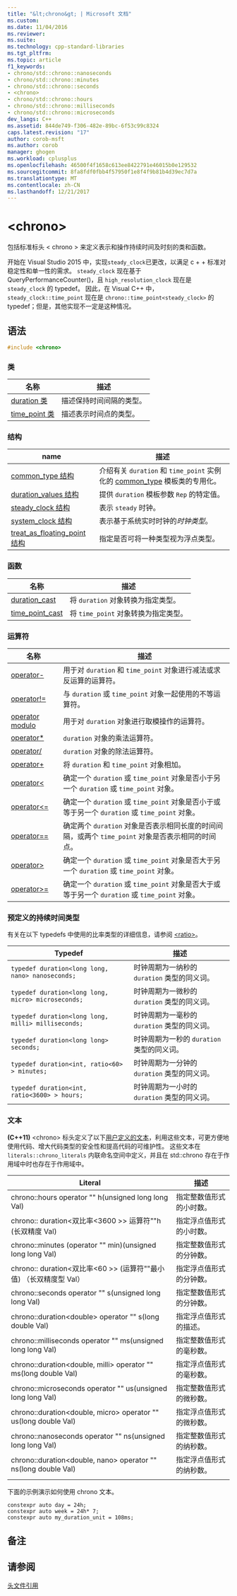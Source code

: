 ```yaml
---
title: "&lt;chrono&gt; | Microsoft 文档"
ms.custom: 
ms.date: 11/04/2016
ms.reviewer: 
ms.suite: 
ms.technology: cpp-standard-libraries
ms.tgt_pltfrm: 
ms.topic: article
f1_keywords:
- chrono/std::chrono::nanoseconds
- chrono/std::chrono::minutes
- chrono/std::chrono::seconds
- <chrono>
- chrono/std::chrono::hours
- chrono/std::chrono::milliseconds
- chrono/std::chrono::microseconds
dev_langs: C++
ms.assetid: 844de749-f306-482e-89bc-6f53c99c8324
caps.latest.revision: "17"
author: corob-msft
ms.author: corob
manager: ghogen
ms.workload: cplusplus
ms.openlocfilehash: 46500f4f1658c613ee8422791e46015b0e129532
ms.sourcegitcommit: 8fa8fdf0fbb4f57950f1e8f4f9b81b4d39ec7d7a
ms.translationtype: MT
ms.contentlocale: zh-CN
ms.lasthandoff: 12/21/2017
---
```

# <a name="ltchronogt"></a>&lt;chrono&gt;
包括标准标头 \< chrono > 来定义表示和操作持续时间及时刻的类和函数。  
  
 开始在 Visual Studio 2015 中，实现`steady_clock`已更改，以满足 c + + 标准对稳定性和单一性的需求。 `steady_clock` 现在基于 QueryPerformanceCounter()，且 `high_resolution_clock` 现在是 `steady_clock` 的 typedef。 因此，在 Visual C++ 中，`steady_clock::time_point` 现在是 `chrono::time_point<steady_clock>` 的 typedef；但是，其他实现不一定是这种情况。  
  
## <a name="syntax"></a>语法  
  
```cpp  
#include <chrono>  
```  

### <a name="classes"></a>类  
  
|名称|描述|  
|----------|-----------------|  
|[duration 类](../standard-library/duration-class.md)|描述保持时间间隔的类型。|  
|[time_point 类](../standard-library/time-point-class.md)|描述表示时间点的类型。|  
  
### <a name="structs"></a>结构  
  
|name|描述|  
|----------|-----------------|  
|[common_type 结构](../standard-library/common-type-structure.md)|介绍有关 `duration` 和 `time_point` 实例化的 [common_type](../standard-library/common-type-class.md) 模板类的专用化。|  
|[duration_values 结构](../standard-library/duration-values-structure.md)|提供 `duration` 模板参数 `Rep` 的特定值。|  
|[steady_clock 结构](../standard-library/steady-clock-struct.md)|表示 `steady` 时钟。|  
|[system_clock 结构](../standard-library/system-clock-structure.md)|表示基于系统实时时钟的*时钟类型*。|  
|[treat_as_floating_point 结构](../standard-library/treat-as-floating-point-structure.md)|指定是否可将一种类型视为浮点类型。|  
  
### <a name="functions"></a>函数  
  
|名称|描述|  
|----------|-----------------|  
|[duration_cast](../standard-library/chrono-functions.md#duration_cast)|将 `duration` 对象转换为指定类型。|  
|[time_point_cast](../standard-library/chrono-functions.md#time_point_cast)|将 `time_point` 对象转换为指定类型。|  
  
### <a name="operators"></a>运算符  
  
|名称|描述|  
|----------|-----------------|  
|[operator-](../standard-library/chrono-operators.md#operator-)|用于对 `duration` 和 `time_point` 对象进行减法或求反运算的运算符。|  
|[operator!=](../standard-library/chrono-operators.md#op_neq)|与 `duration` 或 `time_point` 对象一起使用的不等运算符。|  
|[operator modulo](../standard-library/chrono-operators.md#op_modulo)|用于对 `duration` 对象进行取模操作的运算符。|  
|[operator*](../standard-library/chrono-operators.md#op_star)|`duration` 对象的乘法运算符。|  
|[operator/](../standard-library/chrono-operators.md#op_div)|`duration` 对象的除法运算符。|  
|[operator+](../standard-library/chrono-operators.md#op_add)|将 `duration` 和 `time_point` 对象相加。|  
|[operator&lt;](../standard-library/chrono-operators.md#op_lt)|确定一个 `duration` 或 `time_point` 对象是否小于另一个 `duration` 或 `time_point` 对象。|  
|[operator&lt;=](../standard-library/chrono-operators.md#op_lt_eq)|确定一个 `duration` 或 `time_point` 对象是否小于或等于另一个 `duration` 或 `time_point` 对象。|  
|[operator==](../standard-library/chrono-operators.md#op_eq_eq)|确定两个 `duration` 对象是否表示相同长度的时间间隔，或两个 `time_point` 对象是否表示相同的时间点。|  
|[operator&gt;](../standard-library/chrono-operators.md#op_gt)|确定一个 `duration` 或 `time_point` 对象是否大于另一个 `duration` 或 `time_point` 对象。|  
|[operator&gt;=](../standard-library/chrono-operators.md#op_gt_eq)|确定一个 `duration` 或 `time_point` 对象是否大于或等于另一个 `duration` 或 `time_point` 对象。|  
  
### <a name="predefined-duration-types"></a>预定义的持续时间类型  
 有关在以下 typedefs 中使用的比率类型的详细信息，请参阅 [\<ratio>](../standard-library/ratio.md)。  
  
|Typedef|描述|  
|-------------|-----------------|  
|`typedef duration<long long, nano> nanoseconds;`|时钟周期为一纳秒的 `duration` 类型的同义词。|  
|`typedef duration<long long, micro> microseconds;`|时钟周期为一微秒的 `duration` 类型的同义词。|  
|`typedef duration<long long, milli> milliseconds;`|时钟周期为一毫秒的 `duration` 类型的同义词。|  
|`typedef duration<long long> seconds;`|时钟周期为一秒的 `duration` 类型的同义词。|  
|`typedef duration<int, ratio<60> > minutes;`|时钟周期为一分钟的 `duration` 类型的同义词。|  
|`typedef duration<int, ratio<3600> > hours;`|时钟周期为一小时的 `duration` 类型的同义词。|  
  
### <a name="literals"></a>文本  
 **(C++11)** \<chrono> 标头定义了以下[用户定义的文本](../cpp/user-defined-literals-cpp.md)，利用这些文本，可更方便地使用代码、增大代码类型的安全性和提高代码的可维护性。 这些文本在 `literals::chrono_literals` 内联命名空间中定义，并且在 std::chrono 存在于作用域中时也存在于作用域中。  
  
|Literal|描述|  
|-------------|-----------------|  
|chrono::hours operator "" h(unsigned long long Val)|指定整数值形式的小时数。|  
|chrono:: duration\<双比率\<3600 >> 运算符""h (长双精度 Val)|指定浮点值形式的小时数。|  
|chrono::minutes (operator "" min)(unsigned long long Val)|指定整数值形式的分钟数。|  
|chrono:: duration\<双比率\<60 >> (运算符""最小值) （长双精度型 Val）|指定浮点值形式的分钟数。|  
|chrono::seconds operator "" s(unsigned long long Val)|指定整数值形式的分钟数。|  
|chrono::duration\<double> operator "" s(long double Val)|指定浮点值形式的描述。|  
|chrono::milliseconds operator "" ms(unsigned long long Val)|指定整数值形式的毫秒数。|  
|chrono::duration\<double, milli> operator "" ms(long double Val)|指定浮点值形式的毫秒数。|  
|chrono::microseconds operator "" us(unsigned long long Val)|指定整数值形式的微秒数。|  
|chrono::duration\<double, micro> operator "" us(long double Val)|指定浮点值形式的微秒数。|  
|chrono::nanoseconds operator "" ns(unsigned long long Val)|指定整数值形式的纳秒数。|  
|chrono::duration\<double, nano> operator "" ns(long double Val)|指定浮点值形式的纳秒数。|  
|||  
  
下面的示例演示如何使用 chrono 文本。  
  
```  
constexpr auto day = 24h;  
constexpr auto week = 24h* 7;  
constexpr auto my_duration_unit = 108ms;  
```  
## <a name="remarks"></a>备注  
  
## <a name="see-also"></a>请参阅  
 [头文件引用](../standard-library/cpp-standard-library-header-files.md)



